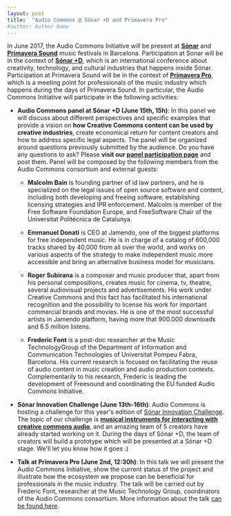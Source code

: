 ```yaml
---
layout: post
title:  "Audio Commons @ Sónar +D and Primavera Pro"
#author: Author Name
---
```


In June 2017, the Audio Commons Initiative will be present at **[Sónar](https://sonar.es)** and **[Primavera Sound](http://primaverasound.es)** music festivals in Barcelona. Participation at Sonar will be in the context of **[Sónar +D](https://sonarplusd.com)**, which is an international conference about creativity, technology, and cultural industries that happens inside Sónar. Participation at Primavera Sound will be in the context of **[Primavera Pro](https://pro.primaverasound.com)**, which is a meeting point for professionals of the music industry which happens during the days of Primavera Sound. In particular, the Audio Commons Initiative will participate in the following activities:


- **Audio Commons panel at Sónar +D (June 15th, 15h)**: In this panel we will discuss about different perspectives and specific examples that provide a vision on **how Creative Commons content can be used by creative industries**, create economical return for content creators and how to address specific legal aspects. The panel will be organized around questions previously submitted by the audience. Do you have any questions to ask? Please **visit our [panel participation page](/sonarpanel/)** and post them. Panel will be composed by the following members from the Audio Commons consortium and external guests:

  - **Malcolm Bain** is founding partner of id law partners, and he is specialized on the legal issues of open source software and content, including both developing and freeing software, establishing licensing strategies and IPR enforcement. Malcolm is member of the Free Software Foundation Europe, and FreeSoftware Chair of the Universitat Politécnica de Catalunya.

  - **Emmanuel Donati** is CEO at Jamendo, one of the biggest platforms for free independent music. He is in charge of a catalog of 600,000 tracks shared by 40,000 from all over the world, and works on various aspects of the strategy to make independent music more accessible and bring an alternative business model for musicians.

  - **Roger Subirana** is a composer and music producer that, apart from his personal compositions, creates music for cinema, tv, theatre, several audiovisual projects and advertisements. His work under Creative Commons and this fact has facilitated his international recognition and the possibility to license his work for important commercial brands and movies. He is one of the most successful artists in Jamendo platform, having more that 900.000 downloads and 6.5 million listens.

  - **Frederic Font** is a post-doc researcher at the Music TechnologyGroup of the Department of Information and Communication Technologies of Universitat Pompeu Fabra, Barcelona. His current research is focused on facilitating the reuse of audio content in music creation and audio production contexts. Complementarily to his research, Frederic is leading the development of Freesound and coordinating the EU funded Audio Commons Initiative.


- **Sónar Innovation Challenge (June 13th-16th)**: Audio Commons is hosting a challenge for this year's edition of [Sónar Innovation Challenge](http://sic.upf.edu). The topic of our challenge is **[musical instruments for interacting with creative commons audio](http://sic.upf.edu/challenges/audiocommons/)**, and an amazing team of 5 creators have already started working on it. During the days of Sónar +D, the team of creators will build a prototype which will be presented at a Sónar +D stage. We'll let you know how it goes :)

- **Talk at Primavera Pro (June 2nd, 12:30h)**: In this talk we will present the Audio Commons Initiative, show the current status of the project and illustrate how the ecosystem we propose can be beneficial for professionals in the music industry. The talk will be carried out by Frederic Font, researcher at the Music Technology Group, coordinators of the Audio Commons consortium. More information about the talk [can be found here](https://pro.primaverasound.com/event/view/id/903).
